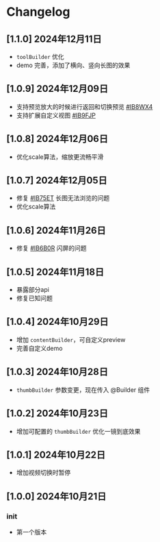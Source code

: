 # Changelog

## [1.1.0] 2024年12月11日
* `toolBuilder` 优化
* demo 完善，添加了横向、竖向长图的效果

## [1.0.9] 2024年12月09日
* 支持预览放大的时候进行返回和切换预览 [#IB8WX4](https://gitee.com/lyb5834/media-preview/issues/IB8WX4)
* 支持扩展自定义视图 [#IB9FJP](https://gitee.com/lyb5834/media-preview/issues/IB9FJP)

## [1.0.8] 2024年12月06日
* 优化scale算法，缩放更流畅平滑

## [1.0.7] 2024年12月05日
* 修复 [#IB75ET](https://gitee.com/lyb5834/media-preview/issues/IB75ET) 长图无法浏览的问题
* 优化scale算法

## [1.0.6] 2024年11月26日
* 修复 [#IB6B0R](https://gitee.com/lyb5834/media-preview/issues/IB6B0R) 闪屏的问题

## [1.0.5] 2024年11月18日
* 暴露部分api
* 修复已知问题

## [1.0.4] 2024年10月29日
* 增加 `contentBuilder`，可自定义preview
* 完善自定义demo

## [1.0.3] 2024年10月28日
* `thumbBuilder` 参数变更，现在传入 @Builder 组件

## [1.0.2] 2024年10月23日
* 增加可配置的 `thumbBuilder` 优化一镜到底效果

## [1.0.1] 2024年10月22日
* 增加视频切换时暂停

## [1.0.0] 2024年10月21日
### init
* 第一个版本